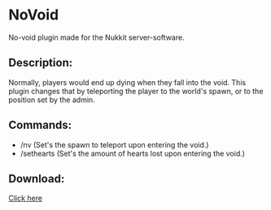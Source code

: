 # NoVoid
No-void plugin made for the Nukkit server-software.
## Description:
Normally, players would end up dying when they fall into the void. This plugin changes that by teleporting the player to the world's spawn, or to the position set by the admin.
## Commands:
- /nv (Set's the spawn to teleport upon entering the void.)
- /sethearts <hearts> (Set's the amount of hearts lost upon entering the void.)
## Download: 
[Click here](https://github.com/XShockinFireX/NoVoid/releases)